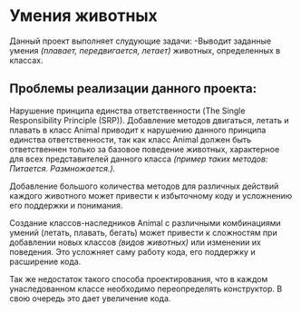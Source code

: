 # Умения животных

Данный проект выполняет слудующие задачи:
-Выводит заданные умения *(плавает, передвигается, летает)* животных, определенных в классах.

Проблемы реализации данного проекта:
-

Нарушение принципа единства ответственности (The Single Responsibility Principle (SRP)).
Добавление методов двигаться, летать и плавать в класс Animal приводит к нарушению данного принципа
единства ответственности, так как класс Animal должен быть ответственнен только за базовое поведение животных,
характерное для всех представителей данного класса *(пример таких методов: Питается. Размножается.).*

Добавление большого количества методов для различных действий каждого животного
может привести к избыточному коду и усложнению его поддержки и понимания.

Создание классов-наследников Animal с различными комбинациями умений (летать, плавать, бегать)
может привести к сложностям при добавлении новых классов *(видов животных)* или изменении их поведения.
Это усложняет саму работу кода, его поддержку и расширение кода.

Так же  недостаток такого способа проектирования,
что в каждом унаследованном классе необходимо переопределять конструктор.
В свою очередь это дает увеличение кода.